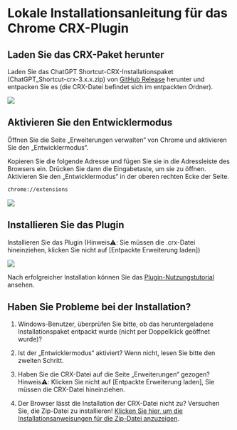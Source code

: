 # Lokale Installationsanleitung für das Chrome CRX-Plugin

## Laden Sie das CRX-Paket herunter

Laden Sie das ChatGPT Shortcut-CRX-Installationspaket (ChatGPT_Shortcut-crx-3.x.x.zip) von [GitHub Release](https://github.com/rockbenben/ChatGPT-Shortcut/releases/latest) herunter und entpacken Sie es (die CRX-Datei befindet sich im entpackten Ordner).

![](https://img.newzone.top/2024-08-12-21-47-10.png?imageMogr2/format/webp)

## Aktivieren Sie den Entwicklermodus

Öffnen Sie die Seite „Erweiterungen verwalten“ von Chrome und aktivieren Sie den „Entwicklermodus“.

Kopieren Sie die folgende Adresse und fügen Sie sie in die Adressleiste des Browsers ein. Drücken Sie dann die Eingabetaste, um sie zu öffnen. Aktivieren Sie den „Entwicklermodus“ in der oberen rechten Ecke der Seite.

```txt
chrome://extensions
```

![](https://img.newzone.top/2024-08-12-22-05-52.png?imageMogr2/format/webp)

## Installieren Sie das Plugin

Installieren Sie das Plugin (Hinweis⚠️: Sie müssen die .crx-Datei hineinziehen, klicken Sie nicht auf [Entpackte Erweiterung laden])

![](https://img.newzone.top/2024-08-12-22-16-38.png?imageMogr2/format/webp)

Nach erfolgreicher Installation können Sie das [Plugin-Nutzungstutorial](./usage.md) ansehen.

## Haben Sie Probleme bei der Installation?

1. Windows-Benutzer, überprüfen Sie bitte, ob das heruntergeladene Installationspaket entpackt wurde (nicht per Doppelklick geöffnet wurde)?

2. Ist der „Entwicklermodus“ aktiviert? Wenn nicht, lesen Sie bitte den zweiten Schritt.

3. Haben Sie die CRX-Datei auf die Seite „Erweiterungen“ gezogen? Hinweis⚠️: Klicken Sie nicht auf [Entpackte Erweiterung laden], Sie müssen die CRX-Datei hineinziehen.

4. Der Browser lässt die Installation der CRX-Datei nicht zu? Versuchen Sie, die Zip-Datei zu installieren! [Klicken Sie hier, um die Installationsanweisungen für die Zip-Datei anzuzeigen](./manual-chrome-extension-zip.md).
